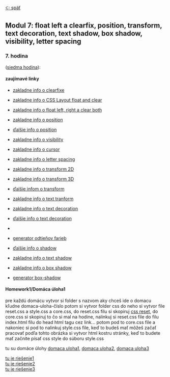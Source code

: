 [&#129188; späť](../../README.md)</br>

## Modul 7: float left a clearfix, position, transform, text decoration, text shadow, box shadow, visibility, letter spacing

### 7. hodina
([siedma hodina](lesson)):</br>

#### zaujímavé linky
- [zakladne info o clearfixe](https://css-tricks.com/snippets/css/clear-fix/)</br>
- [zakladne info o CSS Layout float and clear](https://www.w3schools.com/css/css_float.asp)</br>
- [zakladne info o float left, right a clear both](https://css-tricks.com/almanac/properties/f/float)</br>
- [zakladne info o position](https://www.w3schools.com/css/css_positioning.asp)</br>
- [ďalšie info o position](https://css-tricks.com/almanac/properties/p/position)</br>
- [zakladne info o visibility](https://www.w3schools.com/cssref/pr_class_visibility.asp)</br>
- [zakladne info o cursor](https://www.w3schools.com/cssref/playit.asp?filename=playcss_cursor&preval=grab)</br>
- [zakladne info o letter spacing](https://www.w3schools.com/cssref/pr_text_letter-spacing.asp)</br>

- [zakladne info o transform 2D](https://www.w3schools.com/css/css3_2dtransforms.asp)</br>
- [zakladne info o transform 3D](https://www.w3schools.com/css/css3_3dtransforms.asp)</br>
- [ďalšie infom o transform](https://www.w3schools.com/cssref/css3_pr_transform.asp)</br>
- [zakladne info o text tranform](https://css-tricks.com/almanac/properties/t/text-transform)</br>
- [zakladne info o text decoration](https://css-tricks.com/almanac/properties/t/text-decoration)</br>
- [ďalšie info o text decoration](https://www.w3schools.com/cssref/pr_text_text-decoration.asp)</br>
- 
- [generator odtieňov farieb](http://www.0to255.com)</br>
- [ďalšie info o shadow](https://www.w3schools.com/css/css3_shadows.asp)</br>
- [zakladne info o text shadow](https://css-tricks.com/almanac/properties/t/text-shadow)</br>
- [zakladne info o box shadow](https://css-tricks.com/almanac/properties/b/box-shadow)</br>
- [generator box-shadow](https://www.cssmatic.com/box-shadow)</br>

#### Homework1/Domáca úloha1</br>
pre každú domácu vytvor si folder s nazvom aky chceš ide o domacu kľudne domaca-uloha-číslo potom si vytvor folder css do neho si vytvor file reset.css a style.css a core.css, do reset.css filu si skopiruj [css reset](https://meyerweb.com/eric/tools/css/reset), do core.css si skopiruj to čo si mal na hodine, nalinkuj si reset.css file do filu index.html filu do head html tagu cez link... potom pod to core.css file a nakoniec si pod to nalinkuj style.css file, keď to budeš mať môžeš začať pracovať podľa tohto obrázka si vytvor html kostru stránky, keď to budete mať začnite písať css style do súboru style.css

tu su domáce úlohy
[domaca uloha1](homework1/homework.png),
[domaca uloha2](homework2/homework.png),
[domaca uloha3](homework3/homework.png)

[tu je riešenie1](homework1/solution)<br>
[tu je riešenie2](homework2/solution)<br>
[tu je riešenie3](homework3/solution)<br>

